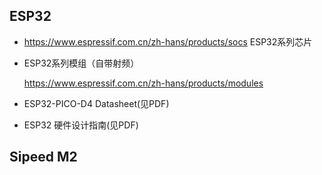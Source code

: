 ## ESP32

- https://www.espressif.com.cn/zh-hans/products/socs ESP32系列芯片

- ESP32系列模组（自带射频）

  https://www.espressif.com.cn/zh-hans/products/modules 

- ESP32-PICO-D4 Datasheet(见PDF)
- ESP32 硬件设计指南(见PDF)

## Sipeed M2

